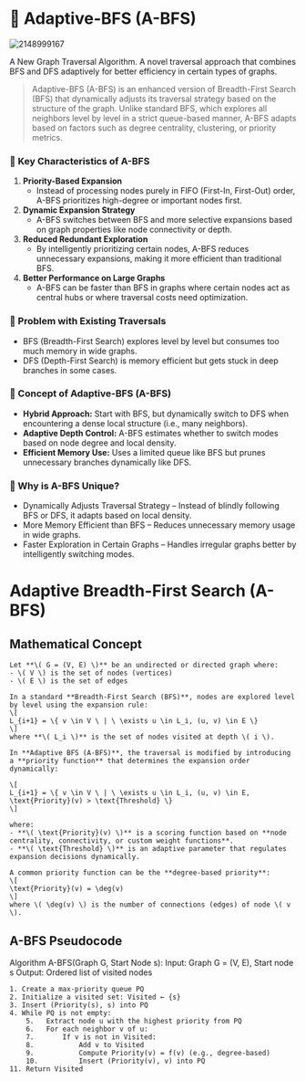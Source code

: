 # 🔭 Adaptive-BFS (A-BFS)
![2148999167](https://github.com/user-attachments/assets/235e0803-edfb-410f-a271-099187904333)


A New Graph Traversal Algorithm. A novel traversal approach that combines BFS and DFS adaptively for better efficiency in certain types of graphs.

> Adaptive-BFS (A-BFS) is an enhanced version of Breadth-First Search (BFS) that dynamically adjusts its traversal strategy based on the structure of the graph. Unlike standard BFS, which explores all neighbors level by level in a strict queue-based manner, A-BFS adapts based on factors such as degree centrality, clustering, or priority metrics.

### 🧬 Key Characteristics of A-BFS
1. **Priority-Based Expansion**  
    - Instead of processing nodes purely in FIFO (First-In, First-Out) order, A-BFS prioritizes high-degree or important nodes first.
2. **Dynamic Expansion Strategy**  
    - A-BFS switches between BFS and more selective expansions based on graph properties like node connectivity or depth.
3. **Reduced Redundant Exploration**  
    - By intelligently prioritizing certain nodes, A-BFS reduces unnecessary expansions, making it more efficient than traditional BFS.
4. **Better Performance on Large Graphs**  
    - A-BFS can be faster than BFS in graphs where certain nodes act as central hubs or where traversal costs need optimization.

### 🔎 Problem with Existing Traversals
- BFS (Breadth-First Search) explores level by level but consumes too much memory in wide graphs.
- DFS (Depth-First Search) is memory efficient but gets stuck in deep branches in some cases.
  
### 📌 Concept of Adaptive-BFS (A-BFS)
- **Hybrid Approach:** Start with BFS, but dynamically switch to DFS when encountering a dense local structure (i.e., many neighbors).
- **Adaptive Depth Control:** A-BFS estimates whether to switch modes based on node degree and local density.
- **Efficient Memory Use:** Uses a limited queue like BFS but prunes unnecessary branches dynamically like DFS.

### 🧿 Why is A-BFS Unique?
- Dynamically Adjusts Traversal Strategy – Instead of blindly following BFS or DFS, it adapts based on local density.
- More Memory Efficient than BFS – Reduces unnecessary memory usage in wide graphs.
- Faster Exploration in Certain Graphs – Handles irregular graphs better by intelligently switching modes.

# Adaptive Breadth-First Search (A-BFS)

## Mathematical Concept
```
Let **\( G = (V, E) \)** be an undirected or directed graph where:  
- \( V \) is the set of nodes (vertices)  
- \( E \) is the set of edges  

In a standard **Breadth-First Search (BFS)**, nodes are explored level by level using the expansion rule:  
\[
L_{i+1} = \{ v \in V \ | \ \exists u \in L_i, (u, v) \in E \}
\]
where **\( L_i \)** is the set of nodes visited at depth \( i \).

In **Adaptive BFS (A-BFS)**, the traversal is modified by introducing a **priority function** that determines the expansion order dynamically:

\[
L_{i+1} = \{ v \in V \ | \ \exists u \in L_i, (u, v) \in E, \text{Priority}(v) > \text{Threshold} \}
\]

where:
- **\( \text{Priority}(v) \)** is a scoring function based on **node centrality, connectivity, or custom weight functions**.
- **\( \text{Threshold} \)** is an adaptive parameter that regulates expansion decisions dynamically.

A common priority function can be the **degree-based priority**:
\[
\text{Priority}(v) = \deg(v)
\]
where \( \deg(v) \) is the number of connections (edges) of node \( v \).
```
## A-BFS Pseudocode  
Algorithm A-BFS(Graph G, Start Node s): Input: Graph G = (V, E), Start node s Output: Ordered list of visited nodes
```
1. Create a max-priority queue PQ
2. Initialize a visited set: Visited ← {s}
3. Insert (Priority(s), s) into PQ
4. While PQ is not empty:
    5.   Extract node u with the highest priority from PQ
    6.   For each neighbor v of u:
    7.       If v is not in Visited:
    8.           Add v to Visited
    9.           Compute Priority(v) = f(v) (e.g., degree-based)
    10.          Insert (Priority(v), v) into PQ
11. Return Visited
```


